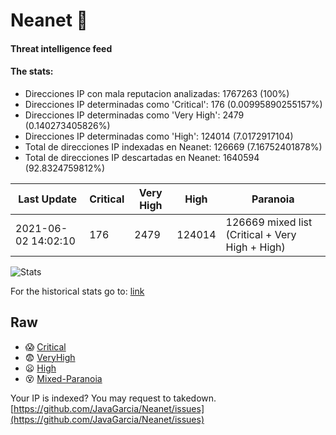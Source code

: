 # Neanet :hocho:
#### Threat intelligence feed
#### The stats:

- Direcciones IP con mala reputacion analizadas: 1767263 (100%)
- Direcciones IP determinadas como 'Critical':  176 (0.00995890255157%)
- Direcciones IP determinadas como 'Very High':  2479 (0.140273405826%)
- Direcciones IP determinadas como 'High':  124014 (7.0172917104)
- Total de direcciones IP indexadas en Neanet:  126669 (7.16752401878%)
- Total de direcciones IP descartadas en Neanet:  1640594 (92.8324759812%)

| Last Update | Critical | Very High | High | Paranoia |
| --- | --- | --- | --- | --- |
| 2021-06-02 14:02:10 | 176 | 2479 | 124014 | 126669 mixed list (Critical + Very High + High)|

![Stats](https://docs.google.com/spreadsheets/d/e/2PACX-1vSnaNMIXVabIpDJjufMlzH7poXnshF3mgd8Is1g9ytUEzVsP5my4Trn8f-xkoLLQ38xpL3HtmUexLo6/pubchart?oid=501124687&format=image)

For the historical stats go to: [link](/stats.csv)
## Raw
- :scream: [Critical](https://raw.githubusercontent.com/JavaGarcia/Neanet/master/blacklists/neanet_critical.txt)
- :fearful: [VeryHigh](https://raw.githubusercontent.com/JavaGarcia/Neanet/master/blacklists/neanet_veryHigh.txtt)
- :frowning: [High](https://raw.githubusercontent.com/JavaGarcia/Neanet/master/blacklists/neanet_high.txt)
- :dizzy_face: [Mixed-Paranoia](https://raw.githubusercontent.com/JavaGarcia/Neanet/master/blacklists/neanet_all.txt)


Your IP is indexed? You may request to takedown. [https://github.com/JavaGarcia/Neanet/issues](https://github.com/JavaGarcia/Neanet/issues)



































































































































































































































































































































































































































































































































































































































































































































































































































































































































































































































































































































































































































































































































































































































































































































































































































































































































































































































































































































































































































































































































































































































































































































































































































































































































































































































































































































































































































































































































































































































































































































































































































































































































































































































































































































































































































































































































































































































































































































































































































































































































































































































































































































































































































































































































































































































































































































































































































































































































































































































































































































































































































































































































































































































































































































































































































































































































































































































































































































































































































































































































































































































































































































































































































































































































































































































































































































































































































































































































































